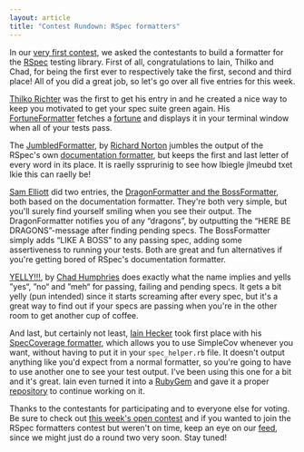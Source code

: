 ```yaml
---
layout: article
title: "Contest Rundown: RSpec formatters"
---
```


In our [very first contest](http://codebrawl.com/contests/rspec-formatters), we asked the contestants to build a formatter for the [RSpec](http://relishapp.com/rspec) testing library. First of all, congratulations to Iain, Thilko and Chad, for being the first ever to respectively take the first, second and third place! All of you did a great job, so let's go over all five entries for this week.

[Thilko Richter](http://codebrawl.com/users/blackhacker) was the first to get his entry in and he created a nice way to keep you motivated to get your spec suite green again. His [FortuneFormatter](http://codebrawl.com/contests/rspec-formatters#blackhacker) fetches a [fortune](http://brenocon.com/fortune.cgi) and displays it in your terminal window when all of your tests pass.

The [JumbledFormatter](http://codebrawl.com/contests/rspec-formatters#rwtnorton), by [Richard Norton](http://codebrawl.com/users/rwtnorton) jumbles the output of the RSpec's own [documentation formatter](https://github.com/rspec/rspec-core/blob/master/lib/rspec/core/formatters/documentation_formatter.rb), but keeps the first and last letter of every word in its place. It is raelly ssprurinig to see how lbiegle jlmeubd txet lkie this can raelly be!

[Sam Elliott](http://codebrawl.com/users/lenary) did two entries, the [DragonFormatter and the BossFormatter](http://codebrawl.com/contests/rspec-formatters#lenary), both based on the documentation formatter. They're both very simple, but you'll surely find yourself smiling when you see their output. The DragonFormatter notifies you of any &ldquo;dragons&rdquo;, by outputting the &ldquo;HERE BE DRAGONS&rdquo;-message after finding pending specs. The BossFormatter simply adds &ldquo;LIKE A BOSS&rdquo; to any passing spec, adding some assertiveness to running your tests. Both are great and fun alternatives if you're getting bored of RSpec's documentation formatter.

[YELLY!!!](http://codebrawl.com/contests/rspec-formatters#spicycode), by [Chad Humphries](http://codebrawl.com/users/spicycode) does exactly what the name implies and yells &rdquo;yes&ldquo;, &rdquo;no&ldquo; and &rdquo;meh&ldquo; for passing, failing and pending specs. It gets a bit yelly (pun intended) since it starts screaming after every spec, but it's a great way to find out if your specs are passing when you're in the other room to get another cup of coffee.

And last, but certainly not least, [Iain Hecker](http://codebrawl.com/users/iain) took first place with his [SpecCoverage formatter](http://codebrawl.com/contests/rspec-formatters#iain), which allows you to use SimpleCov whenever you want, without having to put it in your `spec_helper.rb` file. It doesn't output anything like you'd expect from a normal formatter, so you're going to have to use another one to see your test output. I've been using this one for a bit and it's great. Iain even turned it into a [RubyGem](https://rubygems.org/gems/spec_coverage) and gave it a proper [repository](https://github.com/iain/spec_coverage) to continue working on it.

Thanks to the contestants for participating and to everyone else for voting. Be sure to check out [this week's open contest](http://codebrawl.com) and if you wanted to join the RSpec formatters contest but weren't on time, keep an eye on our [feed](http://feeds.feedburner.com/codebrawl), since we might just do a round two very soon. Stay tuned!
